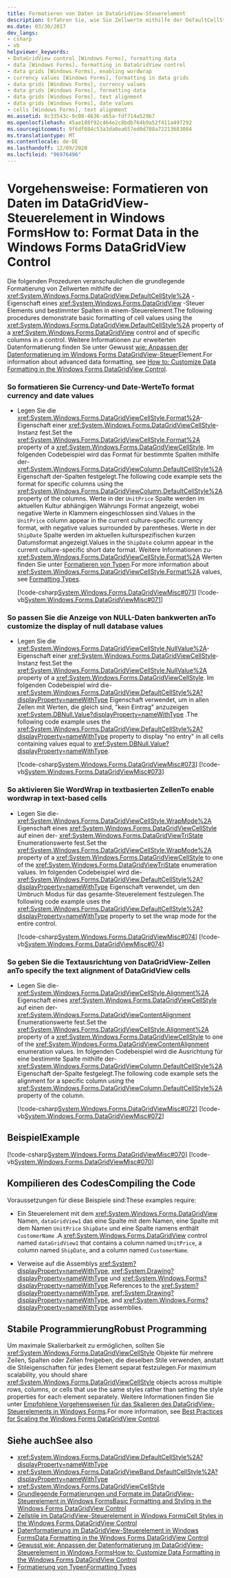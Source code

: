 ```yaml
---
title: Formatieren von Daten im DataGridView-Steuerelement
description: Erfahren Sie, wie Sie Zellwerte mithilfe der DefaultCellStyle-Eigenschaft eines Windows Forms DataGridView-Steuer Elements und bestimmter Spalten in einem-Steuerelement formatieren.
ms.date: 03/30/2017
dev_langs:
- csharp
- vb
helpviewer_keywords:
- DataGridView control [Windows Forms], formatting data
- data [Windows Forms], formatting in DataGridView control
- data grids [Windows Forms], enabling wordwrap
- currency values [Windows Forms], formatting in data grids
- data grids [Windows Forms], currency values
- data grids [Windows Forms], formatting data
- data grids [Windows Forms], text alignment
- data grids [Windows Forms], date values
- cells [Windows Forms], text alignment
ms.assetid: 8c33543c-9c08-4636-a65a-fdf714a529b7
ms.openlocfilehash: 45ae188f92c464e2c8bdb764b9a52f411a497292
ms.sourcegitcommit: 9f6df084c53a3da0ea657ed0d708a72213683084
ms.translationtype: MT
ms.contentlocale: de-DE
ms.lasthandoff: 12/09/2020
ms.locfileid: "96976496"
---
```

# <a name="how-to-format-data-in-the-windows-forms-datagridview-control"></a><span data-ttu-id="7a6ef-103">Vorgehensweise: Formatieren von Daten im DataGridView-Steuerelement in Windows Forms</span><span class="sxs-lookup"><span data-stu-id="7a6ef-103">How to: Format Data in the Windows Forms DataGridView Control</span></span>

<span data-ttu-id="7a6ef-104">Die folgenden Prozeduren veranschaulichen die grundlegende Formatierung von Zellwerten mithilfe der <xref:System.Windows.Forms.DataGridView.DefaultCellStyle%2A> -Eigenschaft eines <xref:System.Windows.Forms.DataGridView> -Steuer Elements und bestimmter Spalten in einem-Steuerelement.</span><span class="sxs-lookup"><span data-stu-id="7a6ef-104">The following procedures demonstrate basic formatting of cell values using the <xref:System.Windows.Forms.DataGridView.DefaultCellStyle%2A> property of a <xref:System.Windows.Forms.DataGridView> control and of specific columns in a control.</span></span> <span data-ttu-id="7a6ef-105">Weitere Informationen zur erweiterten Datenformatierung finden Sie unter Gewusst [wie: Anpassen der Datenformatierung im Windows Forms DataGridView-Steuer](how-to-customize-data-formatting-in-the-windows-forms-datagridview-control.md)Element.</span><span class="sxs-lookup"><span data-stu-id="7a6ef-105">For information about advanced data formatting, see [How to: Customize Data Formatting in the Windows Forms DataGridView Control](how-to-customize-data-formatting-in-the-windows-forms-datagridview-control.md).</span></span>  
  
### <a name="to-format-currency-and-date-values"></a><span data-ttu-id="7a6ef-106">So formatieren Sie Currency-und Date-Werte</span><span class="sxs-lookup"><span data-stu-id="7a6ef-106">To format currency and date values</span></span>  
  
- <span data-ttu-id="7a6ef-107">Legen Sie die <xref:System.Windows.Forms.DataGridViewCellStyle.Format%2A>-Eigenschaft einer <xref:System.Windows.Forms.DataGridViewCellStyle>-Instanz fest.</span><span class="sxs-lookup"><span data-stu-id="7a6ef-107">Set the <xref:System.Windows.Forms.DataGridViewCellStyle.Format%2A> property of a <xref:System.Windows.Forms.DataGridViewCellStyle>.</span></span> <span data-ttu-id="7a6ef-108">Im folgenden Codebeispiel wird das Format für bestimmte Spalten mithilfe der- <xref:System.Windows.Forms.DataGridViewColumn.DefaultCellStyle%2A> Eigenschaft der-Spalten festgelegt.</span><span class="sxs-lookup"><span data-stu-id="7a6ef-108">The following code example sets the format for specific columns using the <xref:System.Windows.Forms.DataGridViewColumn.DefaultCellStyle%2A> property of the columns.</span></span> <span data-ttu-id="7a6ef-109">Werte in der `UnitPrice` Spalte werden im aktuellen Kultur abhängigen Währungs Format angezeigt, wobei negative Werte in Klammern eingeschlossen sind.</span><span class="sxs-lookup"><span data-stu-id="7a6ef-109">Values in the `UnitPrice` column appear in the current culture-specific currency format, with negative values surrounded by parentheses.</span></span> <span data-ttu-id="7a6ef-110">Werte in der `ShipDate` Spalte werden im aktuellen kulturspezifischen kurzen Datumsformat angezeigt.</span><span class="sxs-lookup"><span data-stu-id="7a6ef-110">Values in the `ShipDate` column appear in the current culture-specific short date format.</span></span> <span data-ttu-id="7a6ef-111">Weitere Informationen zu- <xref:System.Windows.Forms.DataGridViewCellStyle.Format%2A> Werten finden Sie unter [Formatieren von Typen](/dotnet/standard/base-types/formatting-types).</span><span class="sxs-lookup"><span data-stu-id="7a6ef-111">For more information about <xref:System.Windows.Forms.DataGridViewCellStyle.Format%2A> values, see [Formatting Types](/dotnet/standard/base-types/formatting-types).</span></span>  
  
     [!code-csharp[System.Windows.Forms.DataGridViewMisc#071](~/samples/snippets/csharp/VS_Snippets_Winforms/System.Windows.Forms.DataGridViewMisc/CS/datagridviewmisc.cs#071)]
     [!code-vb[System.Windows.Forms.DataGridViewMisc#071](~/samples/snippets/visualbasic/VS_Snippets_Winforms/System.Windows.Forms.DataGridViewMisc/VB/datagridviewmisc.vb#071)]  
  
### <a name="to-customize-the-display-of-null-database-values"></a><span data-ttu-id="7a6ef-112">So passen Sie die Anzeige von NULL-Daten bankwerten an</span><span class="sxs-lookup"><span data-stu-id="7a6ef-112">To customize the display of null database values</span></span>  
  
- <span data-ttu-id="7a6ef-113">Legen Sie die <xref:System.Windows.Forms.DataGridViewCellStyle.NullValue%2A>-Eigenschaft einer <xref:System.Windows.Forms.DataGridViewCellStyle>-Instanz fest.</span><span class="sxs-lookup"><span data-stu-id="7a6ef-113">Set the <xref:System.Windows.Forms.DataGridViewCellStyle.NullValue%2A> property of a <xref:System.Windows.Forms.DataGridViewCellStyle>.</span></span> <span data-ttu-id="7a6ef-114">Im folgenden Codebeispiel wird die- <xref:System.Windows.Forms.DataGridView.DefaultCellStyle%2A?displayProperty=nameWithType> Eigenschaft verwendet, um in allen Zellen mit Werten, die gleich sind, "kein Eintrag" anzuzeigen <xref:System.DBNull.Value?displayProperty=nameWithType> .</span><span class="sxs-lookup"><span data-stu-id="7a6ef-114">The following code example uses the <xref:System.Windows.Forms.DataGridView.DefaultCellStyle%2A?displayProperty=nameWithType> property to display "no entry" in all cells containing values equal to <xref:System.DBNull.Value?displayProperty=nameWithType>.</span></span>  
  
     [!code-csharp[System.Windows.Forms.DataGridViewMisc#073](~/samples/snippets/csharp/VS_Snippets_Winforms/System.Windows.Forms.DataGridViewMisc/CS/datagridviewmisc.cs#073)]
     [!code-vb[System.Windows.Forms.DataGridViewMisc#073](~/samples/snippets/visualbasic/VS_Snippets_Winforms/System.Windows.Forms.DataGridViewMisc/VB/datagridviewmisc.vb#073)]  
  
### <a name="to-enable-wordwrap-in-text-based-cells"></a><span data-ttu-id="7a6ef-115">So aktivieren Sie WordWrap in textbasierten Zellen</span><span class="sxs-lookup"><span data-stu-id="7a6ef-115">To enable wordwrap in text-based cells</span></span>  
  
- <span data-ttu-id="7a6ef-116">Legen Sie die- <xref:System.Windows.Forms.DataGridViewCellStyle.WrapMode%2A> Eigenschaft eines <xref:System.Windows.Forms.DataGridViewCellStyle> auf einen der- <xref:System.Windows.Forms.DataGridViewTriState> Enumerationswerte fest.</span><span class="sxs-lookup"><span data-stu-id="7a6ef-116">Set the <xref:System.Windows.Forms.DataGridViewCellStyle.WrapMode%2A> property of a <xref:System.Windows.Forms.DataGridViewCellStyle> to one of the <xref:System.Windows.Forms.DataGridViewTriState> enumeration values.</span></span> <span data-ttu-id="7a6ef-117">Im folgenden Codebeispiel wird die- <xref:System.Windows.Forms.DataGridView.DefaultCellStyle%2A?displayProperty=nameWithType> Eigenschaft verwendet, um den Umbruch Modus für das gesamte-Steuerelement festzulegen.</span><span class="sxs-lookup"><span data-stu-id="7a6ef-117">The following code example uses the <xref:System.Windows.Forms.DataGridView.DefaultCellStyle%2A?displayProperty=nameWithType> property to set the wrap mode for the entire control.</span></span>  
  
     [!code-csharp[System.Windows.Forms.DataGridViewMisc#074](~/samples/snippets/csharp/VS_Snippets_Winforms/System.Windows.Forms.DataGridViewMisc/CS/datagridviewmisc.cs#074)]
     [!code-vb[System.Windows.Forms.DataGridViewMisc#074](~/samples/snippets/visualbasic/VS_Snippets_Winforms/System.Windows.Forms.DataGridViewMisc/VB/datagridviewmisc.vb#074)]  
  
### <a name="to-specify-the-text-alignment-of-datagridview-cells"></a><span data-ttu-id="7a6ef-118">So geben Sie die Textausrichtung von DataGridView-Zellen an</span><span class="sxs-lookup"><span data-stu-id="7a6ef-118">To specify the text alignment of DataGridView cells</span></span>  
  
- <span data-ttu-id="7a6ef-119">Legen Sie die- <xref:System.Windows.Forms.DataGridViewCellStyle.Alignment%2A> Eigenschaft eines <xref:System.Windows.Forms.DataGridViewCellStyle> auf einen der- <xref:System.Windows.Forms.DataGridViewContentAlignment> Enumerationswerte fest.</span><span class="sxs-lookup"><span data-stu-id="7a6ef-119">Set the <xref:System.Windows.Forms.DataGridViewCellStyle.Alignment%2A> property of a <xref:System.Windows.Forms.DataGridViewCellStyle> to one of the <xref:System.Windows.Forms.DataGridViewContentAlignment> enumeration values.</span></span> <span data-ttu-id="7a6ef-120">Im folgenden Codebeispiel wird die Ausrichtung für eine bestimmte Spalte mithilfe der- <xref:System.Windows.Forms.DataGridViewColumn.DefaultCellStyle%2A> Eigenschaft der-Spalte festgelegt.</span><span class="sxs-lookup"><span data-stu-id="7a6ef-120">The following code example sets the alignment for a specific column using the <xref:System.Windows.Forms.DataGridViewColumn.DefaultCellStyle%2A> property of the column.</span></span>  
  
     [!code-csharp[System.Windows.Forms.DataGridViewMisc#072](~/samples/snippets/csharp/VS_Snippets_Winforms/System.Windows.Forms.DataGridViewMisc/CS/datagridviewmisc.cs#072)]
     [!code-vb[System.Windows.Forms.DataGridViewMisc#072](~/samples/snippets/visualbasic/VS_Snippets_Winforms/System.Windows.Forms.DataGridViewMisc/VB/datagridviewmisc.vb#072)]  
  
## <a name="example"></a><span data-ttu-id="7a6ef-121">Beispiel</span><span class="sxs-lookup"><span data-stu-id="7a6ef-121">Example</span></span>  

 [!code-csharp[System.Windows.Forms.DataGridViewMisc#070](~/samples/snippets/csharp/VS_Snippets_Winforms/System.Windows.Forms.DataGridViewMisc/CS/datagridviewmisc.cs#070)]
 [!code-vb[System.Windows.Forms.DataGridViewMisc#070](~/samples/snippets/visualbasic/VS_Snippets_Winforms/System.Windows.Forms.DataGridViewMisc/VB/datagridviewmisc.vb#070)]  
  
## <a name="compiling-the-code"></a><span data-ttu-id="7a6ef-122">Kompilieren des Codes</span><span class="sxs-lookup"><span data-stu-id="7a6ef-122">Compiling the Code</span></span>  

 <span data-ttu-id="7a6ef-123">Voraussetzungen für diese Beispiele sind:</span><span class="sxs-lookup"><span data-stu-id="7a6ef-123">These examples require:</span></span>  
  
- <span data-ttu-id="7a6ef-124">Ein Steuerelement mit dem <xref:System.Windows.Forms.DataGridView> Namen, `dataGridView1` das eine Spalte mit dem Namen, eine Spalte mit dem Namen `UnitPrice` `ShipDate` und eine Spalte namens enthält `CustomerName` .</span><span class="sxs-lookup"><span data-stu-id="7a6ef-124">A <xref:System.Windows.Forms.DataGridView> control named `dataGridView1` that contains a column named `UnitPrice`, a column named `ShipDate`, and a column named `CustomerName`.</span></span>  
  
- <span data-ttu-id="7a6ef-125">Verweise auf die Assemblys <xref:System?displayProperty=nameWithType>, <xref:System.Drawing?displayProperty=nameWithType> und <xref:System.Windows.Forms?displayProperty=nameWithType>.</span><span class="sxs-lookup"><span data-stu-id="7a6ef-125">References to the <xref:System?displayProperty=nameWithType>, <xref:System.Drawing?displayProperty=nameWithType>, and <xref:System.Windows.Forms?displayProperty=nameWithType> assemblies.</span></span>  
  
## <a name="robust-programming"></a><span data-ttu-id="7a6ef-126">Stabile Programmierung</span><span class="sxs-lookup"><span data-stu-id="7a6ef-126">Robust Programming</span></span>  

 <span data-ttu-id="7a6ef-127">Um maximale Skalierbarkeit zu ermöglichen, sollten Sie <xref:System.Windows.Forms.DataGridViewCellStyle> Objekte für mehrere Zeilen, Spalten oder Zellen freigeben, die dieselben Stile verwenden, anstatt die Stileigenschaften für jedes Element separat festzulegen.</span><span class="sxs-lookup"><span data-stu-id="7a6ef-127">For maximum scalability, you should share <xref:System.Windows.Forms.DataGridViewCellStyle> objects across multiple rows, columns, or cells that use the same styles rather than setting the style properties for each element separately.</span></span> <span data-ttu-id="7a6ef-128">Weitere Informationen finden Sie unter [Empfohlene Vorgehensweisen für das Skalieren des DataGridView-Steuerelements in Windows Forms](best-practices-for-scaling-the-windows-forms-datagridview-control.md).</span><span class="sxs-lookup"><span data-stu-id="7a6ef-128">For more information, see [Best Practices for Scaling the Windows Forms DataGridView Control](best-practices-for-scaling-the-windows-forms-datagridview-control.md).</span></span>  
  
## <a name="see-also"></a><span data-ttu-id="7a6ef-129">Siehe auch</span><span class="sxs-lookup"><span data-stu-id="7a6ef-129">See also</span></span>

- <xref:System.Windows.Forms.DataGridView.DefaultCellStyle%2A?displayProperty=nameWithType>
- <xref:System.Windows.Forms.DataGridViewBand.DefaultCellStyle%2A?displayProperty=nameWithType>
- <xref:System.Windows.Forms.DataGridViewCellStyle>
- [<span data-ttu-id="7a6ef-130">Grundlegende Formatierungen und Formate im DataGridView-Steuerelement in Windows Forms</span><span class="sxs-lookup"><span data-stu-id="7a6ef-130">Basic Formatting and Styling in the Windows Forms DataGridView Control</span></span>](basic-formatting-and-styling-in-the-windows-forms-datagridview-control.md)
- [<span data-ttu-id="7a6ef-131">Zellstile im DataGridView-Steuerelement in Windows Forms</span><span class="sxs-lookup"><span data-stu-id="7a6ef-131">Cell Styles in the Windows Forms DataGridView Control</span></span>](cell-styles-in-the-windows-forms-datagridview-control.md)
- [<span data-ttu-id="7a6ef-132">Datenformatierung im DataGridView-Steuerelement in Windows Forms</span><span class="sxs-lookup"><span data-stu-id="7a6ef-132">Data Formatting in the Windows Forms DataGridView Control</span></span>](data-formatting-in-the-windows-forms-datagridview-control.md)
- [<span data-ttu-id="7a6ef-133">Gewusst wie: Anpassen der Datenformatierung im DataGridView-Steuerelement in Windows Forms</span><span class="sxs-lookup"><span data-stu-id="7a6ef-133">How to: Customize Data Formatting in the Windows Forms DataGridView Control</span></span>](how-to-customize-data-formatting-in-the-windows-forms-datagridview-control.md)
- [<span data-ttu-id="7a6ef-134">Formatierung von Typen</span><span class="sxs-lookup"><span data-stu-id="7a6ef-134">Formatting Types</span></span>](/dotnet/standard/base-types/formatting-types)
